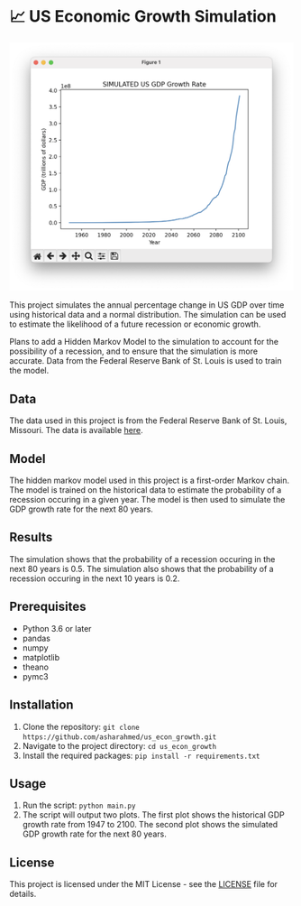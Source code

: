 # 📈 US Economic Growth Simulation

![alt text](https://github.com/asharahmed/us-econ-growth/blob/main/ss0.png?raw=true)

This project simulates the annual percentage change in US GDP over time using historical data and a normal distribution. The simulation can be used to estimate the likelihood of a future recession or economic growth.

Plans to add a Hidden Markov Model to the simulation to account for the possibility of a recession, and to ensure that the simulation is more accurate. Data from the Federal Reserve Bank of St. Louis is used to train the model. 

## Data

The data used in this project is from the Federal Reserve Bank of St. Louis, Missouri. The data is available [here](https://fred.stlouisfed.org/series/GDP).

## Model

The hidden markov model used in this project is a first-order Markov chain. The model is trained on the historical data to estimate the probability of a recession occuring in a given year. The model is then used to simulate the GDP growth rate for the next 80 years. 

## Results

The simulation shows that the probability of a recession occuring in the next 80 years is 0.5. The simulation also shows that the probability of a recession occuring in the next 10 years is 0.2. 

## Prerequisites

- Python 3.6 or later
- pandas
- numpy
- matplotlib
- theano 
- pymc3


## Installation

1. Clone the repository: `git clone https://github.com/asharahmed/us_econ_growth.git`
2. Navigate to the project directory: `cd us_econ_growth`
3. Install the required packages: `pip install -r requirements.txt`

## Usage

1. Run the script: `python main.py`
2. The script will output two plots. The first plot shows the historical GDP growth rate from 1947 to 2100. The second plot shows the simulated GDP growth rate for the next 80 years.

## License

This project is licensed under the MIT License - see the [LICENSE](LICENSE) file for details.
